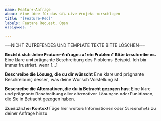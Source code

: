 ```yaml
---
name: Feature-Anfrage
about: Eine Idee für das GTA Live Projekt vorschlagen
title: "[Feature-Req]"
labels: Feature Request, Open
assignees: ''

---
```


---NICHT ZUTREFENDES UND TEMPLATE TEXTE BITTE LÖSCHEN---

**Bezieht sich deine Feature-Anfrage auf ein Problem? Bitte beschreibe es.**
Eine klare und prägnante Beschreibung des Problems. Beispiel. Ich bin immer frustriert, wenn [...]

**Beschreibe die Lösung, die du dir wünscht**
Eine klare und prägnante Beschreibung dessen, was deine Wunsch Vorstellung ist.

**Beschreibe die Alternativen, die du in Betracht gezogen hast**
Eine klare und prägnante Beschreibung aller alternativen Lösungen oder Funktionen, die Sie in Betracht gezogen haben.

**Zusätzlicher Kontext**
Füge hier weitere Informationen oder Screenshots zu deiner Anfrage hinzu.
